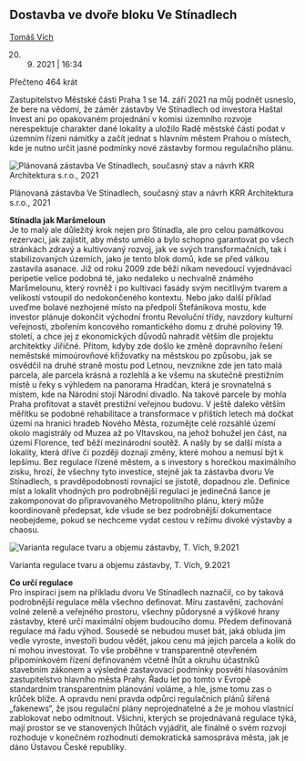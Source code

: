 
## Dostavba ve dvoře bloku Ve Stínadlech

[Tomáš Vích](https://blog.aktualne.cz/blogy/tomas-vich.php "Hlavní stánka blogu Tomáš Vích")

20. 09. 2021 | 16:34

Přečteno 464 krát

Zastupitelstvo Městské části Praha 1 se 14. září 2021 na můj podnět usneslo, že bere na vědomí, že záměr zástavby Ve Stínadlech od investora Haštal Invest ani po opakovaném projednání v komisi územního rozvoje nerespektuje charakter dané lokality a uložilo Radě městské části podat v územním řízeni námitky a začít jednat s hlavním městem Prahou o místech, kde je nutno určit jasné podmínky nové zástavby formou regulačního plánu.  
  
  
  

![Plánovaná zástavba Ve Stínadlech, současný stav a návrh KRR Architektura s.r.o., 2021](https://blog.aktualne.cz/media/658/20210920-c649.%20jpg.jpg "Plánovaná zástavba Ve Stínadlech, současný stav a návrh KRR Architektura s.r.o., 2021")

Plánovaná zástavba Ve Stínadlech, současný stav a návrh KRR Architektura s.r.o., 2021

  
  
**Stínadla jak Maršmeloun**  
Je to malý ale důležitý krok nejen pro Stínadla, ale pro celou památkovou rezervaci, jak zajistit, aby město umělo a bylo schopno garantovat po všech stránkách zdravý a kultivovaný rozvoj, jak ve svých transformačních, tak i stabilizovaných územích, jako je tento blok domů, kde se před válkou zastavila asanace. Již od roku 2009 zde běží nikam nevedoucí vyjednávací peripetie velice podobná té, jako nedaleko u nechvalně známého Maršmelounu, který rovněž i po kultivaci fasády svým necitlivým tvarem a velikostí vstoupil do nedokončeného kontextu. Nebo jako další příklad uveďme bolavé nezhojené místo na předpolí Štefánikova mostu, kde investor plánuje dokončit východní frontu Revoluční třídy, navzdory kulturní veřejnosti, zbořením koncového romantického domu z druhé poloviny 19. století, a chce jej z ekonomických důvodů nahradit větším dle projektu architektky Jiřičné. Přitom, kdyby zde došlo ke změně dopravního řešení neměstské mimoúrovňové křižovatky na městskou po způsobu, jak se osvědčil na druhé straně mostu pod Letnou, nevznikne zde jen tato malá parcela, ale parcela krásná a rozlehlá a ke všemu na skutečně prestižním místě u řeky s výhledem na panorama Hradčan, která je srovnatelná s místem, kde na Národní stojí Národní divadlo. Na takové parcele by mohla Praha profitovat a stavět prestižní veřejnou budovu. V ještě daleko větším měřítku se podobné rehabilitace a transformace v příštích letech má dočkat území na hranici hradeb Nového Města, rozumějte celé rozsáhlé území okolo magistrály od Muzea až po Vltavskou, na jehož bohužel jen část, na území Florence, teď běží mezinárodní soutěž. A našly by se další místa a lokality, která dříve či později doznají změny, které mohou a nemusí být k lepšímu. Bez regulace řízené městem, a s investory s horečkou maximálního zisku, hrozí, že všechny tyto investice, stejně jak ta zástavba dvoru Ve Stínadlech, s pravděpodobností rovnající se jistotě, dopadnou zle. Definice míst a lokalit vhodných pro podrobnější regulaci je jedinečná šance je zakomponovat do připravovaného Metropolitního plánu, který může koordinovaně předepsat, kde všude se bez podrobnější dokumentace neobejdeme, pokud se nechceme vydat cestou v režimu divoké výstavby a chaosu.  
  
  

![Varianta regulace tvaru a objemu zástavby, T. Vích, 9.2021](https://blog.aktualne.cz/media/658/20210920-b.jpg649.jpg "Varianta regulace tvaru a objemu zástavby, T. Vích, 9.2021")

Varianta regulace tvaru a objemu zástavby, T. Vích, 9.2021

  
**Co určí regulace**  
Pro inspiraci jsem na příkladu dvoru Ve Stínadlech naznačil, co by taková podrobnější regulace měla všechno definovat. Míru zastavění, zachování volné zeleně a veřejného prostoru, všechny půdorysné a výškové hrany zástavby, které určí maximální objem budoucího domu. Předem definovaná regulace má řadu výhod. Sousedé se nebudou muset bát, jaká obluda jim vedle vyroste, investoři budou vědět, jakou cenu má jejich parcela a kolik do ní mohou investovat. To vše proběhne v transparentně otevřeném připomínkovém řízení definovaném včetně lhůt a okruhu účastníků stavebním zákonem a výsledné zastavovací podmínky posvětí hlasováním zastupitelstvo hlavního města Prahy. Řadu let po tomto v Evropě standardním transparentním plánování voláme, a hle, jsme tomu zas o krůček blíže. A opravdu není pravda odpůrci regulačních plánů šířená „fakenews“, že jsou regulační plány neprojednatelné a že je mohou vlastnící zablokovat nebo odmítnout. Všichni, kterých se projednávaná regulace týká, mají prostor se ve stanovených lhůtách vyjádřit, ale finálně o svém rozvoji rozhoduje v konečném rozhodnutí demokratická samospráva města, jak je dáno Ústavou České republiky.
